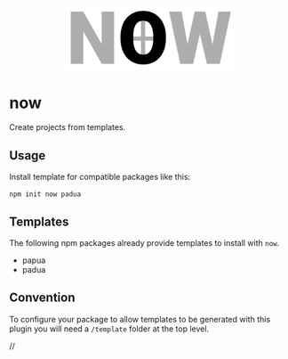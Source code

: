 <p align="center">
  <img src="https://github.com/tobua/now/raw/master/logo.png" alt="now" width="300">
</p>

# now

Create projects from templates.

## Usage

Install template for compatible packages like this:

```
npm init now padua
```

## Templates

The following npm packages already provide templates to install with `now`.

- papua
- padua

## Convention

To configure your package to allow templates to be generated with this plugin you will need a `/template` folder at the top level.

//
